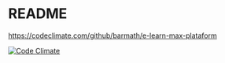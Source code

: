 # README

https://codeclimate.com/github/barmath/e-learn-max-plataform

[![Code Climate](https://codeclimate.com/github/barmath/e-learn-max-plataform)](https://codeclimate.com/github/barmath/e-learn-max-plataform)